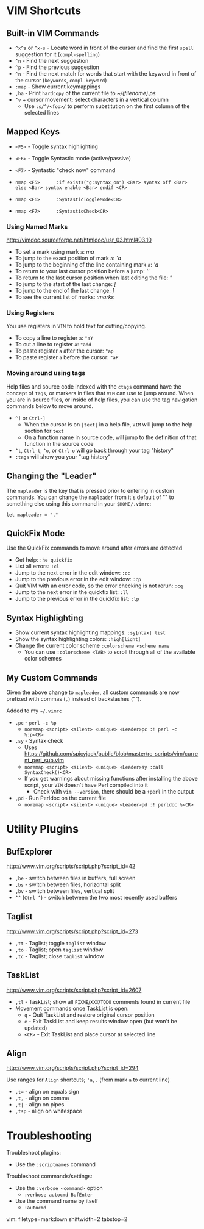 # VIM Shortcuts #

## Built-in VIM Commands ##
- `^x^s` or `^x-s` - Locate word in front of the cursor and find the first
  `spell` suggestion for it (`compl-spelling`)
- `^n` - Find the next suggestion
- `^p` - Find the previous suggestion
- `^n` - Find the next match for words that start with the keyword in front of
  the cursor (`keywords`, `compl-keyword`)
- `:map` - Show current keymappings
- `,ha` - Print `hardcopy` of the current file to _~/(filename).ps_
- `^v` + cursor movement; select characters in a vertical column
  - Use `:s/^/<foo>/` to perform substitution on the first column of the
    selected lines

## Mapped Keys ##
- `<F5>` - Toggle syntax highlighting
- `<F6>` - Toggle Syntastic mode (active/passive)
- `<F7>` - Syntastic "check now" command

- `nmap <F5>      :if exists("g:syntax_on") <Bar> syntax off <Bar> else <Bar> syntax enable <Bar> endif <CR>`
- `nmap <F6>      :SyntasticToggleMode<CR>`
- `nmap <F7>      :SyntasticCheck<CR>`

### Using Named Marks ###
http://vimdoc.sourceforge.net/htmldoc/usr_03.html#03.10
- To set a mark using mark `a`: _ma_
- To jump to the exact position of mark `a`: _`a_
- To jump to the beginning of the line containing mark `a`: _'a_
- To return to your last cursor position before a jump: _''_
- To return to the last cursor position when last editing the file: _"_
- To jump to the start of the last change: _[_
- To jump to the end of the last change: _]_
- To see the current list of marks: _:marks_

### Using Registers ###
You use registers in `VIM` to hold text for cutting/copying.

- To copy a line to register `a`: `"aY`
- To cut a line to register `a`: `"add`
- To paste register `a` after the cursor: `"ap`
- To paste register `a` before the cursor: `"aP`

### Moving around using tags ###
Help files and source code indexed with the `ctags` command have the concept
of `tags`, or markers in files that `VIM` can use to jump around.  When you
are in source files, or inside of help files, you can use the tag navigation
commands below to move around.

- `^]` or `Ctrl-]`
  - When the cursor is on `|text|` in a help file, `VIM` will jump to the help
    section for `text`
  - On a function name in source code, will jump to the definition of that
    function in the source code
- `^t`, `Ctrl-t`, `^o`, or `Ctrl-o` will go back through your tag "history"
- `:tags` will show you  your "tag history"

## Changing the "Leader" ##
The `mapleader` is the key that is pressed prior to entering in custom
commands.  You can change the `mapleader` from it's default of "\" to
something else using this command in your `$HOME/.vimrc`:

    let mapleader = ","

## QuickFix Mode ##
Use the QuickFix commands to move around after errors are detected
- Get help: `:he quickfix`
- List all errors: `:cl`
- Jump to the next error in the edit window: `:cc`
- Jump to the previous error in the edit window: `:cp`
- Quit VIM with an error code, so the error checking is not rerun: `:cq`
- Jump to the next error in the quickfix list: `:ll`
- Jump to the previous error in the quickfix list: `:lp`

## Syntax Highlighting ##
- Show current syntax highlighting mappings: `:sy[ntax] list`
- Show the syntax highlighting colors: `:high[light]`
- Change the current color scheme `:colorscheme <scheme name`
  - You can use `:colorscheme <TAB>` to scroll through all of the available
    color schemes

## My Custom Commands ##
Given the above change to `mapleader`, all custom commands are now prefixed
with commas (`,`) instead of backslashes ("\").

Added to my `~/.vimrc`
- `,pc` - `perl -c %p`
  - `noremap <script> <silent> <unique> <Leader>pc :! perl -c %:p<CR>`
- `,sy` - Syntax check
  - Uses
    https://github.com/spicyjack/public/blob/master/rc_scripts/vim/current_perl_sub.vim
  - `noremap <script> <silent> <unique> <Leader>sy :call SyntaxCheck()<CR>`
  - If you get warnings about missing functions after installing the above
    script, your `VIM` doesn't have Perl compiled into it
    - Check with `vim --version`, there should be a `+perl` in the output
- `,pd` - Run Perldoc on the current file
  - `noremap <script> <silent> <unique> <Leader>pd :! perldoc %<CR>`

# Utility Plugins #


## BufExplorer ##
http://www.vim.org/scripts/script.php?script_id=42
- `,be` - switch between files in buffers, full screen
- `,bs` - switch between files, horizontal split
- `,bv` - switch between files, vertical split
- `^^` (`Ctrl-^`) - switch between the two most recently used buffers

## Taglist ##
http://www.vim.org/scripts/script.php?script_id=273
- `,tt` - Taglist; toggle `taglist` window
- `,to` - Taglist; open `taglist` window
- `,tc` - Taglist; close `taglist` window

## TaskList ##
http://www.vim.org/scripts/script.php?script_id=2607
- `,tl` - TaskList; show all `FIXME`/`XXX`/`TODO` comments found in current
  file
- Movement commands once TaskList is open:
  - `q` - Quit TaskList and restore original cursor position
  - `e` - Exit TaskList and keep results window open (but won't be updated)
  - `<CR>` - Exit TaskList and place cursor at selected line

## Align ##
http://www.vim.org/scripts/script.php?script_id=294

Use ranges for `Align` shortcuts; `'a,.` (from mark `a` to current line)
- `,t=` - align on equals sign
- `,t,` - align on comma
- `,t|` - align on pipes
- `,tsp` - align on whitespace

# Troubleshooting #
Troubleshoot plugins:
- Use the `:scriptnames` command

Troubleshoot commands/settings:
- Use the `:verbose <command>` option
  - `:verbose autocmd BufEnter`
- Use the command name by itself
  - `:autocmd`

vim: filetype=markdown shiftwidth=2 tabstop=2
